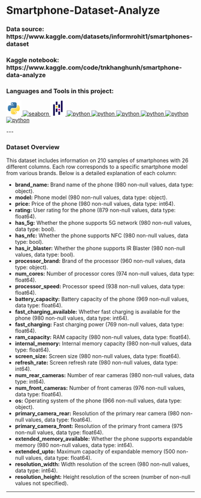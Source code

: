 # Smartphone-Dataset-Analyze
<h3>Data source: https://www.kaggle.com/datasets/informrohit1/smartphones-dataset</h3>
<h3>Kaggle notebook: https://www.kaggle.com/code/tnkhanghunh/smartphone-data-analyze</h3>

<h3 align="left">Languages and Tools in this project:</h3>

<p align="left"> 
        <a href="https://www.python.org" target="_blank" rel="noreferrer"> <img src="https://raw.githubusercontent.com/devicons/devicon/master/icons/python/python-original.svg" alt="python" width="40" height="40"/>   </a> 
        <a href="https://seaborn.pydata.org/" target="_blank" rel="noreferrer"> <img src="https://seaborn.pydata.org/_images/logo-mark-lightbg.svg" alt="seaborn" width="40" height="40"/> </a>
        <a href="https://pandas.pydata.org/" target="_blank" rel="noreferrer"> <img src="https://raw.githubusercontent.com/devicons/devicon/2ae2a900d2f041da66e950e4d48052658d850630/icons/pandas/pandas-original.svg" alt="pandas" width="40" height="40"/> </a>
        <a href="https://matplotlib.org" target="_blank" rel="noreferrer"> <img src="https://avatars.githubusercontent.com/u/215947?s=200&v=4" alt="python" width="40" height="40"/>   </a> 
        <a href="https://plotly.com" target="_blank" rel="noreferrer"> <img src="https://avatars.githubusercontent.com/u/5997976?s=200&v=4" alt="python" width="40" height="40"/>   </a> 
        <a href="https://numpy.org" target="_blank" rel="noreferrer"> <img src="https://avatars.githubusercontent.com/u/288276?s=200&v=4" alt="python" width="40" height="40"/>   </a> 
        <a href="https://scikit-learn.org/" target="_blank" rel="noreferrer"> <img src="https://avatars.githubusercontent.com/u/365630?s=48&v=4" alt="python" width="40" height="40"/>   </a> 
        <a href="https://lightgbm.readthedocs.io/en/stable/" target="_blank" rel="noreferrer"> <img src="https://lightgbm.readthedocs.io/en/stable/_images/LightGBM_logo_black_text.svg" alt="python" width="40" height="40"/>   </a> 
        <a href="https://xgboost.readthedocs.io/en/stable/" target="_blank" rel="noreferrer"> <img src="https://www.intel.com/content/dam/www/central-libraries/us/en/images/2022-11/xgboost-logo-rwd.png.rendition.intel.web.480.360.png" alt="python" width="40" height="40"/>   </a> 
</p>
---

### Dataset Overview

This dataset includes information on 210 samples of smartphones with 26 different columns. Each row corresponds to a specific smartphone model from various brands. Below is a detailed explanation of each column:

- **brand_name:** Brand name of the phone (980 non-null values, data type: object).
- **model:** Phone model (980 non-null values, data type: object).
- **price:** Price of the phone (980 non-null values, data type: int64).
- **rating:** User rating for the phone (879 non-null values, data type: float64).
- **has_5g:** Whether the phone supports 5G network (980 non-null values, data type: bool).
- **has_nfc:** Whether the phone supports NFC (980 non-null values, data type: bool).
- **has_ir_blaster:** Whether the phone supports IR Blaster (980 non-null values, data type: bool).
- **processor_brand:** Brand of the processor (960 non-null values, data type: object).
- **num_cores:** Number of processor cores (974 non-null values, data type: float64).
- **processor_speed:** Processor speed (938 non-null values, data type: float64).
- **battery_capacity:** Battery capacity of the phone (969 non-null values, data type: float64).
- **fast_charging_available:** Whether fast charging is available for the phone (980 non-null values, data type: int64).
- **fast_charging:** Fast charging power (769 non-null values, data type: float64).
- **ram_capacity:** RAM capacity (980 non-null values, data type: float64).
- **internal_memory:** Internal memory capacity (980 non-null values, data type: float64).
- **screen_size:** Screen size (980 non-null values, data type: float64).
- **refresh_rate:** Screen refresh rate (980 non-null values, data type: int64).
- **num_rear_cameras:** Number of rear cameras (980 non-null values, data type: int64).
- **num_front_cameras:** Number of front cameras (976 non-null values, data type: float64).
- **os:** Operating system of the phone (966 non-null values, data type: object).
- **primary_camera_rear:** Resolution of the primary rear camera (980 non-null values, data type: float64).
- **primary_camera_front:** Resolution of the primary front camera (975 non-null values, data type: float64).
- **extended_memory_available:** Whether the phone supports expandable memory (980 non-null values, data type: int64).
- **extended_upto:** Maximum capacity of expandable memory (500 non-null values, data type: float64).
- **resolution_width:** Width resolution of the screen (980 non-null values, data type: int64).
- **resolution_height:** Height resolution of the screen (number of non-null values not specified).

---
